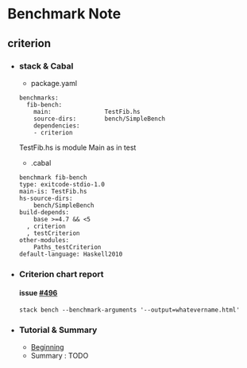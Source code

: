 # Benchmark Note

## criterion

- ### stack & Cabal
  - package.yaml
  ```
  benchmarks:  
    fib-bench:  
      main:               TestFib.hs
      source-dirs:        bench/SimpleBench
      dependencies:
      - criterion
  ```
  TestFib.hs is module Main as in test

  - .cabal
  ```
  benchmark fib-bench
  type: exitcode-stdio-1.0
  main-is: TestFib.hs
  hs-source-dirs:
      bench/SimpleBench
  build-depends:
      base >=4.7 && <5
    , criterion
    , testCriterion
  other-modules:
      Paths_testCriterion
  default-language: Haskell2010
  ```
- ### Criterion chart report
  #### issue [#496](https://github.com/commercialhaskell/stack/issues/496)
  ```
  stack bench --benchmark-arguments '--output=whatevername.html'
  ```
- ### Tutorial & Summary
  - [Beginning](http://www.serpentine.com/criterion/tutorial.html)
  - Summary : TODO 

